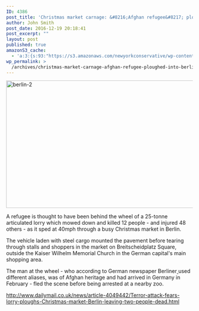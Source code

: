 ```yaml
---
ID: 4386
post_title: 'Christmas market carnage: &#8216;Afghan refugee&#8217; ploughed into Berlin shoppers killing 12 and injuring 48'
author: John Smith
post_date: 2016-12-19 20:18:41
post_excerpt: ""
layout: post
published: true
amazonS3_cache:
  - 'a:3:{s:93:"https://s3.amazonaws.com/newyorkconservative/wp-content/uploads/2016/12/19201708/Berlin-2.jpg";s:4:"4388";s:75:"https://www.newyorkconservative.com/wp-content/uploads/2016/12/Berlin-2.jpg";s:4:"4388";s:134:"http://www.dailymail.co.uk/news/article-4049442/Terror-attack-fears-lorry-ploughs-Christmas-market-Berlin-leaving-two-people-dead.html";a:1:{s:9:"timestamp";i:1482196721;}}'
wp_permalink: >
  /archives/christmas-market-carnage-afghan-refugee-ploughed-into-berlin-shoppers-killing-12-and-injuring-48/
---
```

<a href="https://www.newyorkconservative.com/wp-content/uploads/2016/12/Berlin-2.jpg"><img class="alignnone wp-image-4388" src="https://www.newyorkconservative.com/wp-content/uploads/2016/12/Berlin-2.jpg" alt="berlin-2" width="548" height="343" /></a>
<p class="mol-para-with-font">A refugee is thought to have been behind the wheel of a 25-tonne articulated lorry which mowed down and killed 12 people - and injured 48 others - as it sped at 40mph through a busy Christmas market in Berlin.</p>
<p class="mol-para-with-font">The vehicle laden with steel cargo mounted the pavement before tearing through stalls and shoppers in the market on Breitscheidplatz Square, outside the Kaiser Wilhelm Memorial Church in the German capital's main shopping area.</p>
<p class="mol-para-with-font">The man at the wheel - who according to German newspaper <a target="_blank">Berliner</a><a class="" href="http://www.berliner-zeitung.de/berlin/liveticker-verdaechtiger-afghane-wohl-als-fluechtling-eingereist-25341200" target="_blank" rel="nofollow"> </a>used different aliases, was of Afghan heritage and had arrived in Germany in February - fled the scene before being arrested at a nearby zoo.</p>

<div><a href="http://www.dailymail.co.uk/news/article-4049442/Terror-attack-fears-lorry-ploughs-Christmas-market-Berlin-leaving-two-people-dead.html">http://www.dailymail.co.uk/news/article-4049442/Terror-attack-fears-lorry-ploughs-Christmas-market-Berlin-leaving-two-people-dead.html</a></div>